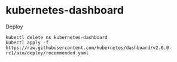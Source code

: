 # kubernetes-dashboard

Deploy

```
kubectl delete ns kubernetes-dashboard
kubectl apply -f https://raw.githubusercontent.com/kubernetes/dashboard/v2.0.0-rc1/aio/deploy/recommended.yaml
```
